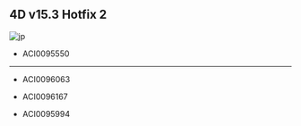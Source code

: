 4D v15.3 Hotfix 2
---

![jp](https://cloud.githubusercontent.com/assets/10509075/16182979/016305e0-36e7-11e6-816b-2335cc6f0abb.png)

* ACI0095550

---

* ACI0096063

* ACI0096167

* ACI0095994
